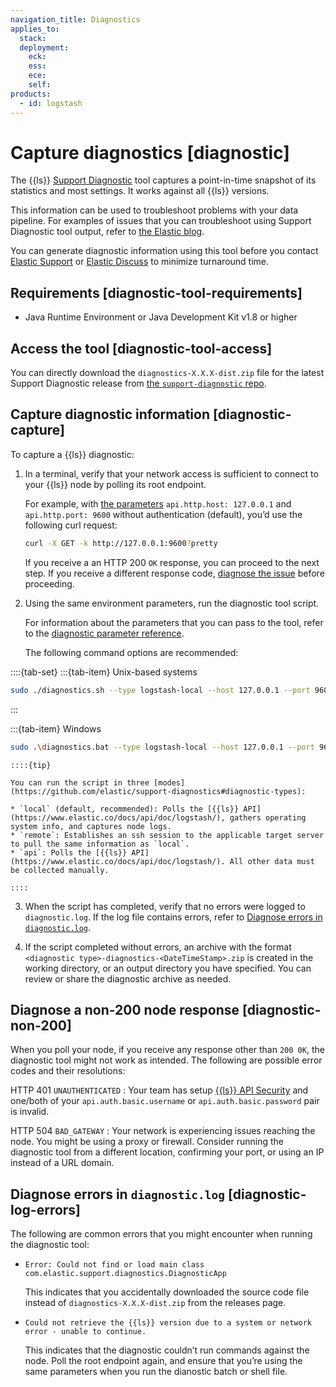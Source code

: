 ```yaml
---
navigation_title: Diagnostics
applies_to:
  stack:
  deployment:
    eck:
    ess:
    ece:
    self:
products:
  - id: logstash
---
```


# Capture diagnostics [diagnostic]

The {{ls}} [Support Diagnostic](https://github.com/elastic/support-diagnostics) tool captures a point-in-time snapshot of its statistics and most settings. It works against all {{ls}} versions.

This information can be used to troubleshoot problems with your data pipeline. For examples of issues that you can troubleshoot using Support Diagnostic tool output, refer to [the Elastic blog](https://www.elastic.co/blog/why-does-elastic-support-keep-asking-for-diagnostic-files).

You can generate diagnostic information using this tool before you contact [Elastic Support](https://support.elastic.co) or [Elastic Discuss](https://discuss.elastic.co) to minimize turnaround time.


## Requirements [diagnostic-tool-requirements]

* Java Runtime Environment or Java Development Kit v1.8 or higher


## Access the tool [diagnostic-tool-access]

You can directly download the `diagnostics-X.X.X-dist.zip` file for the latest Support Diagnostic release from [the `support-diagnostic` repo](https://github.com/elastic/support-diagnostics/releases/latest).


## Capture diagnostic information [diagnostic-capture]

To capture a {{ls}} diagnostic:

1. In a terminal, verify that your network access is sufficient to connect to your {{ls}} node by polling its root endpoint.

    For example, with [the parameters](https://www.elastic.co/docs/reference/logstash/logstash-settings-file) `api.http.host: 127.0.0.1` and `api.http.port: 9600` without authentication (default), you’d use the following curl request:

    ```sh
    curl -X GET -k http://127.0.0.1:9600?pretty
    ```

    If you receive a an HTTP 200 `OK` response, you can proceed to the next step. If you receive a different response code, [diagnose the issue](#diagnostic-non-200) before proceeding.

2. Using the same environment parameters, run the diagnostic tool script.

    For information about the parameters that you can pass to the tool, refer to the [diagnostic parameter reference](https://github.com/elastic/support-diagnostics#standard-options).

    The following command options are recommended:

::::{tab-set}
:::{tab-item} Unix-based systems

```sh
sudo ./diagnostics.sh --type logstash-local --host 127.0.0.1 --port 9600 --bypassDiagVerify
```
:::
 
:::{tab-item} Windows

```sh
sudo .\diagnostics.bat --type logstash-local --host 127.0.0.1 --port 9600 --bypassDiagVerify
```

    ::::{tip}

    You can run the script in three [modes](https://github.com/elastic/support-diagnostics#diagnostic-types):

    * `local` (default, recommended): Polls the [{{ls}} API](https://www.elastic.co/docs/api/doc/logstash/), gathers operating system info, and captures node logs.
    * `remote`: Establishes an ssh session to the applicable target server to pull the same information as `local`.
    * `api`: Polls the [{{ls}} API](https://www.elastic.co/docs/api/doc/logstash/). All other data must be collected manually.

    ::::

3. When the script has completed, verify that no errors were logged to `diagnostic.log`. If the log file contains errors, refer to [Diagnose errors in `diagnostic.log`](#diagnostic-log-errors).

4. If the script completed without errors, an archive with the format `<diagnostic type>-diagnostics-<DateTimeStamp>.zip` is created in the working directory, or an output directory you have specified. You can review or share the diagnostic archive as needed.


## Diagnose a non-200 node response [diagnostic-non-200]

When you poll your node, if you receive any response other than `200 0K`, the diagnostic tool might not work as intended. The following are possible error codes and their resolutions:

HTTP 401 `UNAUTHENTICATED`
:   Your team has setup [{{ls}} API Security](https://www.elastic.co/docs/reference/logstash/monitoring-logstash#monitoring-api-security) and one/both of your `api.auth.basic.username` or `api.auth.basic.password` pair is invalid.

HTTP 504 `BAD_GATEWAY`
:   Your network is experiencing issues reaching the node. You might be using a proxy or firewall. Consider running the diagnostic tool from a different location, confirming your port, or using an IP instead of a URL domain.


## Diagnose errors in `diagnostic.log` [diagnostic-log-errors]

The following are common errors that you might encounter when running the diagnostic tool:

* `Error: Could not find or load main class com.elastic.support.diagnostics.DiagnosticApp`

    This indicates that you accidentally downloaded the source code file instead of `diagnostics-X.X.X-dist.zip` from the releases page.

* `Could not retrieve the {{ls}} version due to a system or network error - unable to continue.`

    This indicates that the diagnostic couldn’t run commands against the node. Poll the root endpoint again, and ensure that you’re using the same parameters when you run the dianostic batch or shell file.
